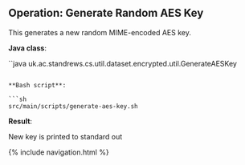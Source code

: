 ## Operation: Generate Random AES Key

This generates a new random MIME-encoded AES key.

**Java class**:

``java
uk.ac.standrews.cs.util.dataset.encrypted.util.GenerateAESKey
```

**Bash script**:

```sh
src/main/scripts/generate-aes-key.sh
```
**Result**:

New key is printed to standard out

{% include navigation.html %}

